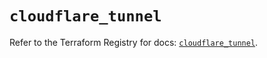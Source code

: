 # `cloudflare_tunnel`

Refer to the Terraform Registry for docs: [`cloudflare_tunnel`](https://registry.terraform.io/providers/cloudflare/cloudflare/4.33.0/docs/resources/tunnel).
